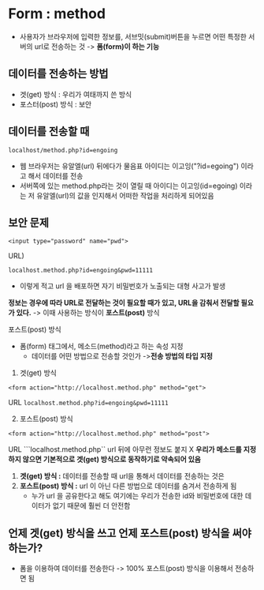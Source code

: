 Form : method
===
- 사용자가 브라우저에 입력한 정보를, 서브밋(submit)버튼을 누르면 어떤 특정한 서버의 url로 전송하는 것 -> **폼(form)이 하는 기능**

데이터를 전송하는 방법
---
- 겟(get) 방식 : 우리가 여태까지 쓴 방식
- 포스터(post) 방식 : 보안

데이터를 전송할 때
---
```
localhost/method.php?id=engoing
```
- 웹 브라우저는 유알엘(url) 뒤에다가 물음표 아이디는 이고잉("?id=egoing") 이라고 해서 데이터를 전송
- 서버쪽에 있는 method.php라는 것이 열릴 때 아이디는 이고잉(id=egoing) 이라는 저 유알엘(url)의 값을 인지해서 어떠한 작업을 처리하게 되어있음

보안 문제
---
```
<input type="password" name="pwd">
```

URL)
```
localhost.method.php?id=engoing&pwd=11111
```
- 이렇게 적고 url 을 배포하면 자기 비밀번호가 노출되는 대형 사고가 발생

**정보는 경우에 따라 URL로 전달하는 것이 필요할 때가 있고, URL을 감춰서 전달할 필요가 있다.** -> 이때 사용하는 방식이 **포스트(post)** 방식

포스트(post) 방식
- 폼(form) 태그에서, 메소드(method)라고 하는 속성 지정
    - 데이터를 어떤 방법으로 전송할 것인가 ->**전송 방법의 타입 지정**

1. 겟(get) 방식
```
<form action="http://localhost.method.php" method="get">
```
URL ```localhost.method.php?id=engoing&pwd=11111```

2. 포스트(post) 방식
```
<form action="http://localhost.method.php" method="post">
```
URL ```localhost.method.php`` url 뒤에 아무런 정보도 붙지 X
 **우리가 메소드를 지정하지 않으면 기본적으로 겟(get) 방식으로 동작하기로 약속되어 있음**

1. **겟(get) 방식 :** 데이터를 전송할 때 url을 통해서 데이터를 전송하는 것은 
2. **포스트(post) 방식 :** url 이 아닌 다른 방법으로 데이터를 숨겨서 전송하게 됨 
    - 누가 url 을 공유한다고 해도 여기에는 우리가 전송한 id와 비밀번호에 대한 데이터가 없기 때문에 훨씬 더 안전함 

언제 겟(get) 방식을 쓰고 언제 포스트(post) 방식을 써야하는가?
---
- 폼을 이용하여 데이터를 전송한다 -> 100% 포스트(post) 방식을 이용해서 전송하면 됨
